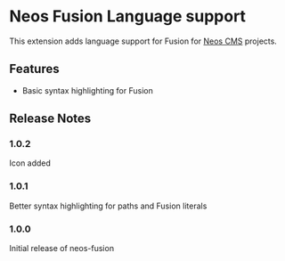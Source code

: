 # Neos Fusion Language support

This extension adds language support for Fusion for [Neos CMS](https://www.neos.io/) projects.

## Features

* Basic syntax highlighting for Fusion

## Release Notes

### 1.0.2

Icon added

### 1.0.1

Better syntax highlighting for paths and Fusion literals

### 1.0.0

Initial release of neos-fusion

